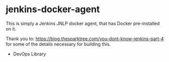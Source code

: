 # jenkins-docker-agent

This is simply a Jenkins JNLP docker agent, that has Docker pre-installed on it.

Thank you to: https://blog.thesparktree.com/you-dont-know-jenkins-part-4 for some of the details necessary for building this.

- DevOps Library
